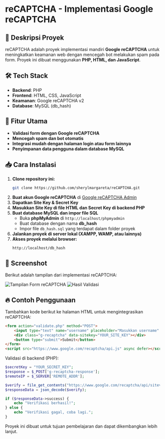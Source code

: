 # reCAPTCHA - Implementasi Google reCAPTCHA

## 📌 Deskripsi Proyek
reCAPTCHA adalah proyek implementasi mandiri **Google reCAPTCHA** untuk meningkatkan keamanan web dengan mencegah bot melakukan spam pada form. Proyek ini dibuat menggunakan **PHP, HTML, dan JavaScript**.

## 🛠 Tech Stack
- **Backend**: PHP
- **Frontend**: HTML, CSS, JavaScript
- **Keamanan**: Google reCAPTCHA v2
- **Database**: MySQL (db_hash)

## 🚀 Fitur Utama
- **Validasi form dengan Google reCAPTCHA**
- **Mencegah spam dan bot otomatis**
- **Integrasi mudah dengan halaman login atau form lainnya**
- **Penyimpanan data pengguna dalam database MySQL**

## 📥 Cara Instalasi
1. **Clone repository ini:**
   ```bash
   git clone https://github.com/sherylmargareta/reCAPTCHA.git
   ```
2. **Buat akun Google reCAPTCHA** di [Google reCAPTCHA Admin](https://www.google.com/recaptcha/admin/create)
3. **Dapatkan Site Key & Secret Key**
4. **Masukkan Site Key di file HTML dan Secret Key di backend PHP**
5. **Buat database MySQL dan impor file SQL**
   - Buka **phpMyAdmin** di `http://localhost/phpmyadmin`
   - Buat database dengan nama **db_hash**
   - Impor file `db_hash.sql` yang terdapat dalam folder proyek
6. **Jalankan proyek di server lokal (XAMPP, WAMP, atau lainnya)**
7. **Akses proyek melalui browser:**
   ```
   http://localhost/db_hash
   ```

## 📸 Screenshot
Berikut adalah tampilan dari implementasi reCAPTCHA:

![Tampilan Form reCAPTCHA](screenshots/screenshot1.png)
![Hasil Validasi](screenshots/screenshot2.png)

## 🔥 Contoh Penggunaan
Tambahkan kode berikut ke halaman HTML untuk mengintegrasikan reCAPTCHA:
```html
<form action="validate.php" method="POST">
    <input type="text" name="username" placeholder="Masukkan username" required>
    <div class="g-recaptcha" data-sitekey="YOUR_SITE_KEY"></div>
    <button type="submit">Submit</button>
</form>
<script src="https://www.google.com/recaptcha/api.js" async defer></script>
```

Validasi di backend (PHP):
```php
$secretKey = "YOUR_SECRET_KEY";
$response = $_POST['g-recaptcha-response'];
$remoteIP = $_SERVER['REMOTE_ADDR'];

$verify = file_get_contents("https://www.google.com/recaptcha/api/siteverify?secret=$secretKey&response=$response&remoteip=$remoteIP");
$responseData = json_decode($verify);

if ($responseData->success) {
    echo "Verifikasi berhasil!";
} else {
    echo "Verifikasi gagal, coba lagi.";
}
```
Proyek ini dibuat untuk tujuan pembelajaran dan dapat dikembangkan lebih lanjut.

